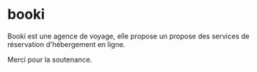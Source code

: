 # booki
Booki est une agence de voyage, 
elle propose un propose des services de réservation d'hébergement en ligne. 


Merci pour la soutenance.